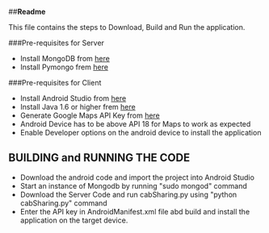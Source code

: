 ##**Readme**

This file contains the steps to Download, Build and Run the application.

###Pre-requisites for Server
* Install MongoDB  from [here](https://docs.mongodb.org/manual/installation/)
* Install Pymongo frem [here](https://api.mongodb.org/python/current/installation.html)

###Pre-requisites for Client
* Install Android Studio  from [here](http://developer.android.com/sdk/installing/index.html)
* Install Java 1.6 or higher frem [here](https://java.com/en/download/)
* Generate Google Maps API Key from [here](https://developers.google.com/maps/documentation/javascript/get-api-key#get-an-api-key)
* Android Device has to be above API 18 for Maps to work as expected
* Enable Developer options on the android device to install the application

## BUILDING and RUNNING THE CODE

* Download the android code and import the project into Android Studio
* Start an instance of Mongodb by running "sudo mongod" command
* Download the Server Code and run cabSharing.py using "python cabSharing.py" command
* Enter the API key in AndroidManifest.xml file abd build and install the application on the target device.
